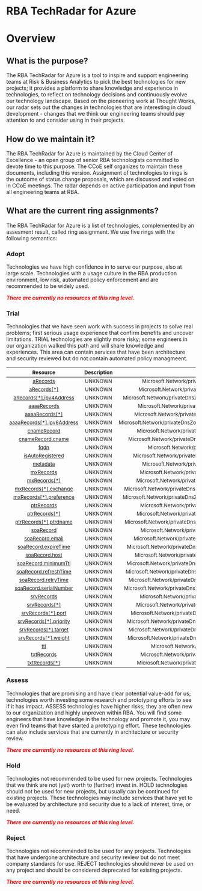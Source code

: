 
RBA TechRadar for Azure
=======================

# Overview

## What is the purpose?


The RBA TechRadar for Azure is a tool to inspire and support engineering teams at Risk & Business Analytics to pick the best technologies for new projects; it provides a platform to share knowledge and experience in technologies, to reflect on technology decisions and continuously evolve our technology landscape.  Based on the pioneering work at Thought Works, our radar sets out the changes in technologies that are interesting in cloud development - changes that we think our engineering teams should pay attention to and consider using in their projects.
## How do we maintain it?


The RBA TechRadar for Azure is maintained by the Cloud Center of Excellence - an open group of senior RBA technologists committed to devote time to this purpose.  The CCoE self organizes to maintain these documents, including this version.  Assignment of technologies to rings is the outcome of status change proposals, which are discussed and voted on in CCoE meetings.  The radar depends on active participation and input from all engineering teams at RBA.
## What are the current ring assignments?


The RBA TechRadar for Azure is a list of technologies, complemented by an assesment result, called ring assignment.  We use five rings with the following semantics:
### Adopt


Technologies we have high confidence in to serve our purpose, also at large scale.  Technologies with a usage culture in the RBA production environment, low risk, automated policy enforcement and are recommended to be widely used.  
  
***<font color="red"> There are currently no resources at this ring level. </font>***
### Trial


Technologies that we have seen work with success in projects to solve real problems;  first serious usage experience that confirm benefits and uncover limitations.  TRIAL technologies are slightly more risky; some engineers in our organization walked this path and will share knowledge and experiences.  This area can contain services that have been architecture and security reviewed but do not contain automated policy managmeent.  

|<sub>Resource</sub>|<sub>Description</sub>|<sub>Path</sub>|<sub>Status</sub>|
| :---: | :---: | :---: | :---: |
|<sub>[aRecords](https://github.com/openrba/python-azure-techradar/tree/master/Microsoft.Network/privateDnsZones/CNAME/aRecords)</sub>|<sub>UNKNOWN</sub>|<sub>Microsoft.Network/privateDnsZones/CNAME/aRecords</sub>|<sub>TRIAL</sub>|
|<sub>[aRecords[*]](https://github.com/openrba/python-azure-techradar/tree/master/Microsoft.Network/privateDnsZones/CNAME/aRecords[*])</sub>|<sub>UNKNOWN</sub>|<sub>Microsoft.Network/privateDnsZones/CNAME/aRecords[*]</sub>|<sub>TRIAL</sub>|
|<sub>[aRecords[*].ipv4Address](https://github.com/openrba/python-azure-techradar/tree/master/Microsoft.Network/privateDnsZones/CNAME/aRecords[*].ipv4Address)</sub>|<sub>UNKNOWN</sub>|<sub>Microsoft.Network/privateDnsZones/CNAME/aRecords[*].ipv4Address</sub>|<sub>TRIAL</sub>|
|<sub>[aaaaRecords](https://github.com/openrba/python-azure-techradar/tree/master/Microsoft.Network/privateDnsZones/CNAME/aaaaRecords)</sub>|<sub>UNKNOWN</sub>|<sub>Microsoft.Network/privateDnsZones/CNAME/aaaaRecords</sub>|<sub>TRIAL</sub>|
|<sub>[aaaaRecords[*]](https://github.com/openrba/python-azure-techradar/tree/master/Microsoft.Network/privateDnsZones/CNAME/aaaaRecords[*])</sub>|<sub>UNKNOWN</sub>|<sub>Microsoft.Network/privateDnsZones/CNAME/aaaaRecords[*]</sub>|<sub>TRIAL</sub>|
|<sub>[aaaaRecords[*].ipv6Address](https://github.com/openrba/python-azure-techradar/tree/master/Microsoft.Network/privateDnsZones/CNAME/aaaaRecords[*].ipv6Address)</sub>|<sub>UNKNOWN</sub>|<sub>Microsoft.Network/privateDnsZones/CNAME/aaaaRecords[*].ipv6Address</sub>|<sub>TRIAL</sub>|
|<sub>[cnameRecord](https://github.com/openrba/python-azure-techradar/tree/master/Microsoft.Network/privateDnsZones/CNAME/cnameRecord)</sub>|<sub>UNKNOWN</sub>|<sub>Microsoft.Network/privateDnsZones/CNAME/cnameRecord</sub>|<sub>TRIAL</sub>|
|<sub>[cnameRecord.cname](https://github.com/openrba/python-azure-techradar/tree/master/Microsoft.Network/privateDnsZones/CNAME/cnameRecord.cname)</sub>|<sub>UNKNOWN</sub>|<sub>Microsoft.Network/privateDnsZones/CNAME/cnameRecord.cname</sub>|<sub>TRIAL</sub>|
|<sub>[fqdn](https://github.com/openrba/python-azure-techradar/tree/master/Microsoft.Network/privateDnsZones/CNAME/fqdn)</sub>|<sub>UNKNOWN</sub>|<sub>Microsoft.Network/privateDnsZones/CNAME/fqdn</sub>|<sub>TRIAL</sub>|
|<sub>[isAutoRegistered](https://github.com/openrba/python-azure-techradar/tree/master/Microsoft.Network/privateDnsZones/CNAME/isAutoRegistered)</sub>|<sub>UNKNOWN</sub>|<sub>Microsoft.Network/privateDnsZones/CNAME/isAutoRegistered</sub>|<sub>TRIAL</sub>|
|<sub>[metadata](https://github.com/openrba/python-azure-techradar/tree/master/Microsoft.Network/privateDnsZones/CNAME/metadata)</sub>|<sub>UNKNOWN</sub>|<sub>Microsoft.Network/privateDnsZones/CNAME/metadata</sub>|<sub>TRIAL</sub>|
|<sub>[mxRecords](https://github.com/openrba/python-azure-techradar/tree/master/Microsoft.Network/privateDnsZones/CNAME/mxRecords)</sub>|<sub>UNKNOWN</sub>|<sub>Microsoft.Network/privateDnsZones/CNAME/mxRecords</sub>|<sub>TRIAL</sub>|
|<sub>[mxRecords[*]](https://github.com/openrba/python-azure-techradar/tree/master/Microsoft.Network/privateDnsZones/CNAME/mxRecords[*])</sub>|<sub>UNKNOWN</sub>|<sub>Microsoft.Network/privateDnsZones/CNAME/mxRecords[*]</sub>|<sub>TRIAL</sub>|
|<sub>[mxRecords[*].exchange](https://github.com/openrba/python-azure-techradar/tree/master/Microsoft.Network/privateDnsZones/CNAME/mxRecords[*].exchange)</sub>|<sub>UNKNOWN</sub>|<sub>Microsoft.Network/privateDnsZones/CNAME/mxRecords[*].exchange</sub>|<sub>TRIAL</sub>|
|<sub>[mxRecords[*].preference](https://github.com/openrba/python-azure-techradar/tree/master/Microsoft.Network/privateDnsZones/CNAME/mxRecords[*].preference)</sub>|<sub>UNKNOWN</sub>|<sub>Microsoft.Network/privateDnsZones/CNAME/mxRecords[*].preference</sub>|<sub>TRIAL</sub>|
|<sub>[ptrRecords](https://github.com/openrba/python-azure-techradar/tree/master/Microsoft.Network/privateDnsZones/CNAME/ptrRecords)</sub>|<sub>UNKNOWN</sub>|<sub>Microsoft.Network/privateDnsZones/CNAME/ptrRecords</sub>|<sub>TRIAL</sub>|
|<sub>[ptrRecords[*]](https://github.com/openrba/python-azure-techradar/tree/master/Microsoft.Network/privateDnsZones/CNAME/ptrRecords[*])</sub>|<sub>UNKNOWN</sub>|<sub>Microsoft.Network/privateDnsZones/CNAME/ptrRecords[*]</sub>|<sub>TRIAL</sub>|
|<sub>[ptrRecords[*].ptrdname](https://github.com/openrba/python-azure-techradar/tree/master/Microsoft.Network/privateDnsZones/CNAME/ptrRecords[*].ptrdname)</sub>|<sub>UNKNOWN</sub>|<sub>Microsoft.Network/privateDnsZones/CNAME/ptrRecords[*].ptrdname</sub>|<sub>TRIAL</sub>|
|<sub>[soaRecord](https://github.com/openrba/python-azure-techradar/tree/master/Microsoft.Network/privateDnsZones/CNAME/soaRecord)</sub>|<sub>UNKNOWN</sub>|<sub>Microsoft.Network/privateDnsZones/CNAME/soaRecord</sub>|<sub>TRIAL</sub>|
|<sub>[soaRecord.email](https://github.com/openrba/python-azure-techradar/tree/master/Microsoft.Network/privateDnsZones/CNAME/soaRecord.email)</sub>|<sub>UNKNOWN</sub>|<sub>Microsoft.Network/privateDnsZones/CNAME/soaRecord.email</sub>|<sub>TRIAL</sub>|
|<sub>[soaRecord.expireTime](https://github.com/openrba/python-azure-techradar/tree/master/Microsoft.Network/privateDnsZones/CNAME/soaRecord.expireTime)</sub>|<sub>UNKNOWN</sub>|<sub>Microsoft.Network/privateDnsZones/CNAME/soaRecord.expireTime</sub>|<sub>TRIAL</sub>|
|<sub>[soaRecord.host](https://github.com/openrba/python-azure-techradar/tree/master/Microsoft.Network/privateDnsZones/CNAME/soaRecord.host)</sub>|<sub>UNKNOWN</sub>|<sub>Microsoft.Network/privateDnsZones/CNAME/soaRecord.host</sub>|<sub>TRIAL</sub>|
|<sub>[soaRecord.minimumTtl](https://github.com/openrba/python-azure-techradar/tree/master/Microsoft.Network/privateDnsZones/CNAME/soaRecord.minimumTtl)</sub>|<sub>UNKNOWN</sub>|<sub>Microsoft.Network/privateDnsZones/CNAME/soaRecord.minimumTtl</sub>|<sub>TRIAL</sub>|
|<sub>[soaRecord.refreshTime](https://github.com/openrba/python-azure-techradar/tree/master/Microsoft.Network/privateDnsZones/CNAME/soaRecord.refreshTime)</sub>|<sub>UNKNOWN</sub>|<sub>Microsoft.Network/privateDnsZones/CNAME/soaRecord.refreshTime</sub>|<sub>TRIAL</sub>|
|<sub>[soaRecord.retryTime](https://github.com/openrba/python-azure-techradar/tree/master/Microsoft.Network/privateDnsZones/CNAME/soaRecord.retryTime)</sub>|<sub>UNKNOWN</sub>|<sub>Microsoft.Network/privateDnsZones/CNAME/soaRecord.retryTime</sub>|<sub>TRIAL</sub>|
|<sub>[soaRecord.serialNumber](https://github.com/openrba/python-azure-techradar/tree/master/Microsoft.Network/privateDnsZones/CNAME/soaRecord.serialNumber)</sub>|<sub>UNKNOWN</sub>|<sub>Microsoft.Network/privateDnsZones/CNAME/soaRecord.serialNumber</sub>|<sub>TRIAL</sub>|
|<sub>[srvRecords](https://github.com/openrba/python-azure-techradar/tree/master/Microsoft.Network/privateDnsZones/CNAME/srvRecords)</sub>|<sub>UNKNOWN</sub>|<sub>Microsoft.Network/privateDnsZones/CNAME/srvRecords</sub>|<sub>TRIAL</sub>|
|<sub>[srvRecords[*]](https://github.com/openrba/python-azure-techradar/tree/master/Microsoft.Network/privateDnsZones/CNAME/srvRecords[*])</sub>|<sub>UNKNOWN</sub>|<sub>Microsoft.Network/privateDnsZones/CNAME/srvRecords[*]</sub>|<sub>TRIAL</sub>|
|<sub>[srvRecords[*].port](https://github.com/openrba/python-azure-techradar/tree/master/Microsoft.Network/privateDnsZones/CNAME/srvRecords[*].port)</sub>|<sub>UNKNOWN</sub>|<sub>Microsoft.Network/privateDnsZones/CNAME/srvRecords[*].port</sub>|<sub>TRIAL</sub>|
|<sub>[srvRecords[*].priority](https://github.com/openrba/python-azure-techradar/tree/master/Microsoft.Network/privateDnsZones/CNAME/srvRecords[*].priority)</sub>|<sub>UNKNOWN</sub>|<sub>Microsoft.Network/privateDnsZones/CNAME/srvRecords[*].priority</sub>|<sub>TRIAL</sub>|
|<sub>[srvRecords[*].target](https://github.com/openrba/python-azure-techradar/tree/master/Microsoft.Network/privateDnsZones/CNAME/srvRecords[*].target)</sub>|<sub>UNKNOWN</sub>|<sub>Microsoft.Network/privateDnsZones/CNAME/srvRecords[*].target</sub>|<sub>TRIAL</sub>|
|<sub>[srvRecords[*].weight](https://github.com/openrba/python-azure-techradar/tree/master/Microsoft.Network/privateDnsZones/CNAME/srvRecords[*].weight)</sub>|<sub>UNKNOWN</sub>|<sub>Microsoft.Network/privateDnsZones/CNAME/srvRecords[*].weight</sub>|<sub>TRIAL</sub>|
|<sub>[ttl](https://github.com/openrba/python-azure-techradar/tree/master/Microsoft.Network/privateDnsZones/CNAME/ttl)</sub>|<sub>UNKNOWN</sub>|<sub>Microsoft.Network/privateDnsZones/CNAME/ttl</sub>|<sub>TRIAL</sub>|
|<sub>[txtRecords](https://github.com/openrba/python-azure-techradar/tree/master/Microsoft.Network/privateDnsZones/CNAME/txtRecords)</sub>|<sub>UNKNOWN</sub>|<sub>Microsoft.Network/privateDnsZones/CNAME/txtRecords</sub>|<sub>TRIAL</sub>|
|<sub>[txtRecords[*]](https://github.com/openrba/python-azure-techradar/tree/master/Microsoft.Network/privateDnsZones/CNAME/txtRecords[*])</sub>|<sub>UNKNOWN</sub>|<sub>Microsoft.Network/privateDnsZones/CNAME/txtRecords[*]</sub>|<sub>TRIAL</sub>|

### Assess


Technologies that are promising and have clear potential value-add for us; technologies worth investing some research and prototyping efforts to see if it has impact.  ASSESS technologies have higher risks;  they are often new to our organization and highly unproven within RBA.  You will find some engineers that have knowledge in the technology and promote it, you may even find teams that have started a prototyping effort.  These technologies can also include services that are currently in architecture or security review.  
  
***<font color="red"> There are currently no resources at this ring level. </font>***
### Hold


Technologies not recommended to be used for new projects. Technologies that we think are not (yet) worth to (further) invest in.  HOLD technologies should not be used for new projects, but usually can be continued for existing projects.  These technologies may include services that have yet to be evaluated by architecture and security due to a lack of interest, time, or need.  
  
***<font color="red"> There are currently no resources at this ring level. </font>***
### Reject


Technologies not recommended to be used for any projects. Technologies that have undergone architecture and security review but do not meet company standards for use.  REJECT technologies should never be used on any project and should be considered deprecated for existing projects.  
  
***<font color="red"> There are currently no resources at this ring level. </font>***